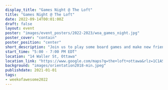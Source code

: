 ```yaml
---
display_title: "Games Night @ The Loft"
title: "Games Night @ The Loft"
date: 2022-09-14T00:01:00Z
draft: false
layout: event
poster: "images/event_posters/2022-2023/woa_games_night.jpg"
poster_cover: "contain"
poster_position: "center"
short_description: "Join us to play some board games and make new friends."
start_time: "5:00 - 7:00 PM EDT"
location: "14 Waller St, Ottawa"
location_link: "https://www.google.com/maps?q=the+loft+ottawa&rlz=1C1ASUM_enCA984CA984&um=1&ie=UTF-8&sa=X&ved=2ahUKEwj2noGvh_75AhUtkYkEHa_cCCkQ_AUoAnoECAIQBA"
background: "images/orientation2018-min.jpeg"
publishdate: 2021-01-01
tags:
- weekofawesome2022
---
```

